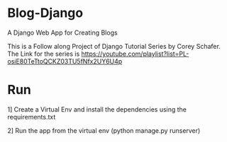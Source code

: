 # Blog-Django
A Django Web App for Creating Blogs

This is a Follow along Project of Django Tutorial Series by Corey Schafer. 
The Link for the series is https://youtube.com/playlist?list=PL-osiE80TeTtoQCKZ03TU5fNfx2UY6U4p


# Run
1] Create a Virtual Env and install the dependencies using the requirements.txt

2] Run the app from the virtual env (python manage.py runserver)
